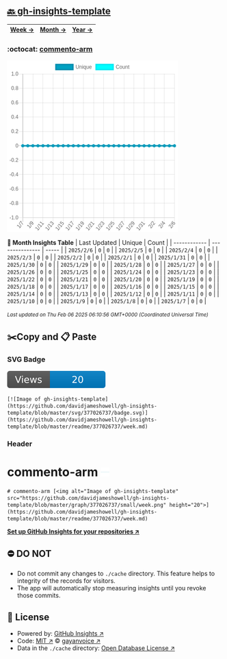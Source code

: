 ## [🔙 gh-insights-template](https://github.com/davidjameshowell/gh-insights-template)
| [**Week →**](https://github.com/davidjameshowell/gh-insights-template/blob/master/readme/377026737/week.md) | [**Month →**](https://github.com/davidjameshowell/gh-insights-template/blob/master/readme/377026737/month.md) | [**Year →**](https://github.com/davidjameshowell/gh-insights-template/blob/master/readme/377026737/year.md) |
 | ------------ | --------------- | ----- |

### :octocat: [commento-arm](https://github.com/davidjameshowell/commento-arm)
![Image of gh-insights-template](https://github.com/davidjameshowell/gh-insights-template/blob/master/graph/377026737/large/month.png)

**:calendar: Month Insights Table**
| Last Updated | Unique | Count |
 | ------------ | --------------- | ----- |
 | `2025/2/6` |  `0` | `0` |
 | `2025/2/5` |  `0` | `0` |
 | `2025/2/4` |  `0` | `0` |
 | `2025/2/3` |  `0` | `0` |
 | `2025/2/2` |  `0` | `0` |
 | `2025/2/1` |  `0` | `0` |
 | `2025/1/31` |  `0` | `0` |
 | `2025/1/30` |  `0` | `0` |
 | `2025/1/29` |  `0` | `0` |
 | `2025/1/28` |  `0` | `0` |
 | `2025/1/27` |  `0` | `0` |
 | `2025/1/26` |  `0` | `0` |
 | `2025/1/25` |  `0` | `0` |
 | `2025/1/24` |  `0` | `0` |
 | `2025/1/23` |  `0` | `0` |
 | `2025/1/22` |  `0` | `0` |
 | `2025/1/21` |  `0` | `0` |
 | `2025/1/20` |  `0` | `0` |
 | `2025/1/19` |  `0` | `0` |
 | `2025/1/18` |  `0` | `0` |
 | `2025/1/17` |  `0` | `0` |
 | `2025/1/16` |  `0` | `0` |
 | `2025/1/15` |  `0` | `0` |
 | `2025/1/14` |  `0` | `0` |
 | `2025/1/13` |  `0` | `0` |
 | `2025/1/12` |  `0` | `0` |
 | `2025/1/11` |  `0` | `0` |
 | `2025/1/10` |  `0` | `0` |
 | `2025/1/9` |  `0` | `0` |
 | `2025/1/8` |  `0` | `0` |
 | `2025/1/7` |  `0` | `0` |

<small><i>Last updated on Thu Feb 06 2025 06:10:56 GMT+0000 (Coordinated Universal Time)</i></small>

## ✂️Copy and 📋 Paste
### SVG Badge
[![Image of gh-insights-template](https://github.com/davidjameshowell/gh-insights-template/blob/master/svg/377026737/badge.svg)](https://github.com/davidjameshowell/gh-insights-template/blob/master/readme/377026737/week.md)
```readme
[![Image of gh-insights-template](https://github.com/davidjameshowell/gh-insights-template/blob/master/svg/377026737/badge.svg)](https://github.com/davidjameshowell/gh-insights-template/blob/master/readme/377026737/week.md)
```
### Header
# commento-arm [<img alt="Image of gh-insights-template" src="https://github.com/davidjameshowell/gh-insights-template/blob/master/graph/377026737/small/week.png" height="20">](https://github.com/davidjameshowell/gh-insights-template/blob/master/readme/377026737/week.md)
```readme
# commento-arm [<img alt="Image of gh-insights-template" src="https://github.com/davidjameshowell/gh-insights-template/blob/master/graph/377026737/small/week.png" height="20">](https://github.com/davidjameshowell/gh-insights-template/blob/master/readme/377026737/week.md)
```
[**Set up GitHub Insights for your repositories ↗️**](https://github.com/gayanvoice/github-insights)
## ⛔ DO NOT
- Do not commit any changes to `./cache` directory. This feature helps to integrity of the records for visitors.
- The app will automatically stop measuring insights until you revoke those commits.
## 📄 License
- Powered by: [GitHub Insights ↗️](https://github.com/gayanvoice/github-insights)
- Code: [MIT ↗️](./LICENSE) © [gayanvoice ↗️](https://github.com/gayanvoice)
- Data in the `./cache` directory: [Open Database License ↗️](https://opendatacommons.org/licenses/odbl/1-0/)